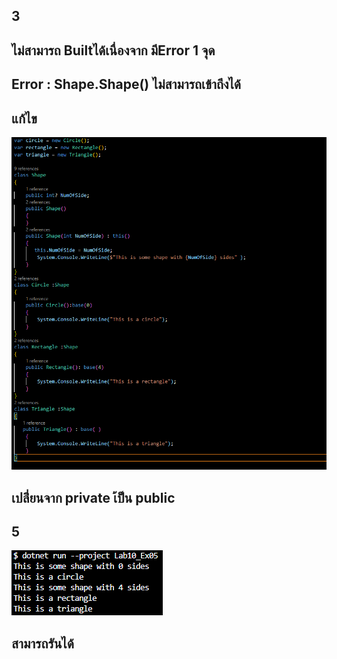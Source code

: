 ## 3
## ไม่สามารถ Builtได้เนื่องจาก มีError 1 จุด
## Error : Shape.Shape() ไม่สามารถเข้าถึงได้
## แก้ไข
![alt text](image-5.png)
## เปลี่่ยนจาก private เ้ป็น public

## 5
![alt text](image-6.png)
## สามารถรันได้